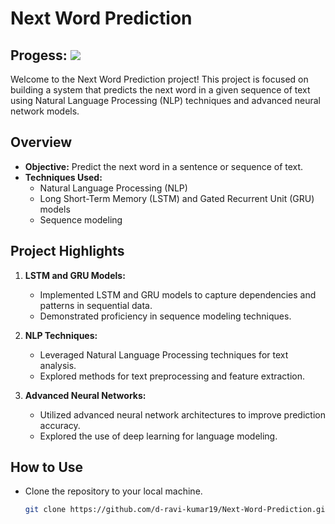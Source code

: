 # Next Word Prediction
## Progess: ![](https://geps.dev/progress/90)
Welcome to the Next Word Prediction project! This project is focused on building a system that predicts the next word in a given sequence of text using Natural Language Processing (NLP) techniques and advanced neural network models.

## Overview

- **Objective:** Predict the next word in a sentence or sequence of text.
- **Techniques Used:**
  - Natural Language Processing (NLP)
  - Long Short-Term Memory (LSTM) and Gated Recurrent Unit (GRU) models
  - Sequence modeling

## Project Highlights

1. **LSTM and GRU Models:**
   - Implemented LSTM and GRU models to capture dependencies and patterns in sequential data.
   - Demonstrated proficiency in sequence modeling techniques.

2. **NLP Techniques:**
   - Leveraged Natural Language Processing techniques for text analysis.
   - Explored methods for text preprocessing and feature extraction.

3. **Advanced Neural Networks:**
   - Utilized advanced neural network architectures to improve prediction accuracy.
   - Explored the use of deep learning for language modeling.

## How to Use

- Clone the repository to your local machine.
  ```bash
  git clone https://github.com/d-ravi-kumar19/Next-Word-Prediction.git
